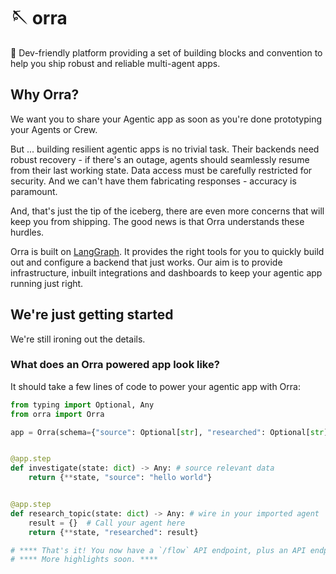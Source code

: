 # 🪡 orra

🦸 Dev-friendly platform providing a set of building blocks and convention to help you ship robust and reliable multi-agent apps.

## Why Orra?

We want you to share your Agentic app as soon as you're done prototyping your Agents or Crew.

But ... building resilient agentic apps is no trivial task. Their backends need robust recovery - if there's an outage,
agents should seamlessly resume from their last working state. Data access must be carefully restricted for security.
And we can't have them fabricating responses - accuracy is paramount.

And, that's just the tip of the iceberg, there are even more concerns that will keep you from shipping. The good news is
that Orra understands these hurdles.

Orra is built on [LangGraph](https://langchain-ai.github.io/langgraph/). It provides the right tools for you to quickly
build out and configure a backend that just works. Our aim is to provide infrastructure, inbuilt integrations and
dashboards to keep your agentic app running just right.

## We're just getting started

We're still ironing out the details.

### What does an Orra powered app look like?

It should take a few lines of code to power your agentic app with Orra:

```python
from typing import Optional, Any
from orra import Orra

app = Orra(schema={"source": Optional[str], "researched": Optional[str]})


@app.step
def investigate(state: dict) -> Any: # source relevant data
    return {**state, "source": "hello world"}


@app.step
def research_topic(state: dict) -> Any: # wire in your imported agent
    result = {}  # Call your agent here
    return {**state, "researched": result}

# **** That's it! You now have a `/flow` API endpoint, plus an API endpoint for each step. ****
# **** More highlights soon. ****
```
